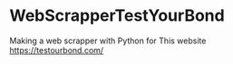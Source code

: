 # WebScrapperTestYourBond
Making a web scrapper with Python for This website https://testourbond.com/
